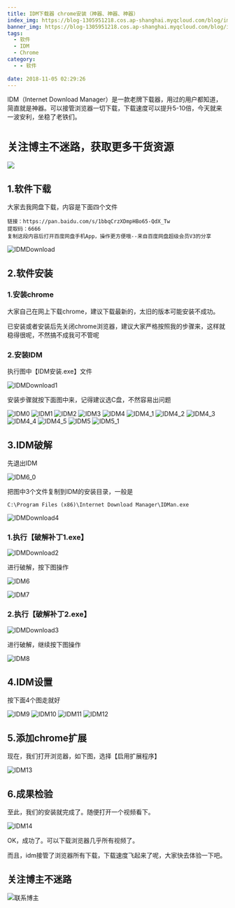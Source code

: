 ```yaml
---
title: IDM下载器 chrome安装（神器、神器、神器）
index_img: https://blog-1305951218.cos.ap-shanghai.myqcloud.com/blog/image/articleBg/1(12).jpg
banner_img: https://blog-1305951218.cos.ap-shanghai.myqcloud.com/blog/image/articleBg/1(12).jpg
tags:
  - 软件
  - IDM
  - Chrome
category:
  - - 软件
 
date: 2018-11-05 02:29:26
---
```


IDM（Internet Download Manager）是一款老牌下载器，用过的用户都知道，简直就是神器。可以接管浏览器一切下载，下载速度可以提升5-10倍，今天就来一波安利，坐稳了老铁们。

<!-- more -->

# `关注博主不迷路，获取更多干货资源`

![](https://github-edu-student-id-card-basic-1305951218.cos.ap-shanghai.myqcloud.com/shouhou.jpg)

## 1.软件下载

大家去我网盘下载，内容是下面四个文件

```
链接：https://pan.baidu.com/s/1bbqCrzXDmpHBo65-QdX_Tw 
提取码：6666 
复制这段内容后打开百度网盘手机App，操作更方便哦--来自百度网盘超级会员V3的分享
```

![IDMDownload](https://blog-1305951218.cos.ap-shanghai.myqcloud.com/blog/image/articleContent/IDM/IDMDownload.png)

## 2.软件安装

### 1.安装chrome

大家自己在网上下载chrome，建议下载最新的，太旧的版本可能安装不成功。

已安装或者安装后先关闭chrome浏览器，建议大家严格按照我的步骤来，这样就稳得很呢，不然搞不成我可不管呢

### 2.安装IDM

执行图中【IDM安装.exe】文件

![IDMDownload1](https://blog-1305951218.cos.ap-shanghai.myqcloud.com/blog/image/articleContent/IDM/IDMDownload1.png)

安装步骤就按下面图中来，记得建议选C盘，不然容易出问题

![IDM0](https://blog-1305951218.cos.ap-shanghai.myqcloud.com/blog/image/articleContent/IDM/IDM0.png)
![IDM1](https://blog-1305951218.cos.ap-shanghai.myqcloud.com/blog/image/articleContent/IDM/IDM1.png)
![IDM2](https://blog-1305951218.cos.ap-shanghai.myqcloud.com/blog/image/articleContent/IDM/IDM2.png)
![IDM3](https://blog-1305951218.cos.ap-shanghai.myqcloud.com/blog/image/articleContent/IDM/IDM3.png)
![IDM4](https://blog-1305951218.cos.ap-shanghai.myqcloud.com/blog/image/articleContent/IDM/IDM4.png)
![IDM4_1](https://blog-1305951218.cos.ap-shanghai.myqcloud.com/blog/image/articleContent/IDM/IDM4_1.png)
![IDM4_2](https://blog-1305951218.cos.ap-shanghai.myqcloud.com/blog/image/articleContent/IDM/IDM4_2.png)
![IDM4_3](https://blog-1305951218.cos.ap-shanghai.myqcloud.com/blog/image/articleContent/IDM/IDM4_3.png)
![IDM4_4](https://blog-1305951218.cos.ap-shanghai.myqcloud.com/blog/image/articleContent/IDM/IDM4_4.png)
![IDM4_5](https://blog-1305951218.cos.ap-shanghai.myqcloud.com/blog/image/articleContent/IDM/IDM4_5.png)
![IDM5](https://blog-1305951218.cos.ap-shanghai.myqcloud.com/blog/image/articleContent/IDM/IDM5.png)
![IDM5_1](https://blog-1305951218.cos.ap-shanghai.myqcloud.com/blog/image/articleContent/IDM/IDM5_1.png)

## 3.IDM破解

先退出IDM

![IDM6_0](https://blog-1305951218.cos.ap-shanghai.myqcloud.com/blog/image/articleContent/IDM/IDM6_0.png)

把图中3个文件复制到IDM的安装目录，一般是
```
C:\Program Files (x86)\Internet Download Manager\IDMan.exe
```

![IDMDownload4](https://blog-1305951218.cos.ap-shanghai.myqcloud.com/blog/image/articleContent/IDM/IDMDownload4.png)

### 1.执行【破解补丁1.exe】

![IDMDownload2](https://blog-1305951218.cos.ap-shanghai.myqcloud.com/blog/image/articleContent/IDM/IDMDownload2.png)

进行破解，按下图操作

![IDM6](https://blog-1305951218.cos.ap-shanghai.myqcloud.com/blog/image/articleContent/IDM/IDM6.png)

![IDM7](https://blog-1305951218.cos.ap-shanghai.myqcloud.com/blog/image/articleContent/IDM/IDM7.png)

### 2.执行【破解补丁2.exe】

![IDMDownload3](https://blog-1305951218.cos.ap-shanghai.myqcloud.com/blog/image/articleContent/IDM/IDMDownload3.png)

进行破解，继续按下图操作

![IDM8](https://blog-1305951218.cos.ap-shanghai.myqcloud.com/blog/image/articleContent/IDM/IDM8.png)

## 4.IDM设置

按下面4个图走就好

![IDM9](https://blog-1305951218.cos.ap-shanghai.myqcloud.com/blog/image/articleContent/IDM/IDM9.png)
![IDM10](https://blog-1305951218.cos.ap-shanghai.myqcloud.com/blog/image/articleContent/IDM/IDM10.png)
![IDM11](https://blog-1305951218.cos.ap-shanghai.myqcloud.com/blog/image/articleContent/IDM/IDM11.png)
![IDM12](https://blog-1305951218.cos.ap-shanghai.myqcloud.com/blog/image/articleContent/IDM/IDM12.png)

## 5.添加chrome扩展

现在，我们打开浏览器，如下图，选择【启用扩展程序】

![IDM13](https://blog-1305951218.cos.ap-shanghai.myqcloud.com/blog/image/articleContent/IDM/IDM13.png)

## 6.成果检验

至此，我们的安装就完成了。随便打开一个视频看下。

![IDM14](https://blog-1305951218.cos.ap-shanghai.myqcloud.com/blog/image/articleContent/IDM/IDM14.png)

OK，成功了。可以下载浏览器几乎所有视频了。

而且，idm接管了浏览器所有下载，下载速度飞起来了呢，大家快去体验一下吧。


## 关注博主不迷路
![联系博主](https://github-edu-student-id-card-basic-1305951218.cos.ap-shanghai.myqcloud.com/shouhou.jpg)